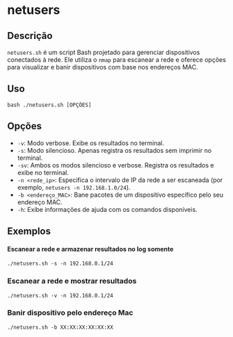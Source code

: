 
# netusers

## Descrição
`netusers.sh` é um script Bash projetado para gerenciar dispositivos conectados à rede. Ele utiliza o `nmap` para escanear a rede e oferece opções para visualizar e banir dispositivos com base nos endereços MAC.

## Uso

   

    bash ./netusers.sh [OPÇÕES]

## Opções

-   `-v`: Modo verbose. Exibe os resultados no terminal.
-   `-s`: Modo silencioso. Apenas registra os resultados sem imprimir no terminal.
-   `-sv`: Ambos os modos silencioso e verbose. Registra os resultados e exibe no terminal.
-   `-n <rede_ip>`: Especifica o intervalo de IP da rede a ser escaneada (por exemplo, `netusers -n 192.168.1.0/24`).
-   `-b <endereço_MAC>`: Bane pacotes de um dispositivo específico pelo seu endereço MAC.
-   `-h`: Exibe informações de ajuda com os comandos disponíveis.

## Exemplos



#### Escanear a rede e armazenar resultados no log somente
	
    ./netusers.sh -s -n 192.168.0.1/24

### Escanear a rede e mostrar resultados

    ./netusers.sh -v -n 192.168.0.1/24
    
### Banir dispositivo pelo endereço Mac

    ./netusers.sh -b XX:XX:XX:XX:XX:XX



